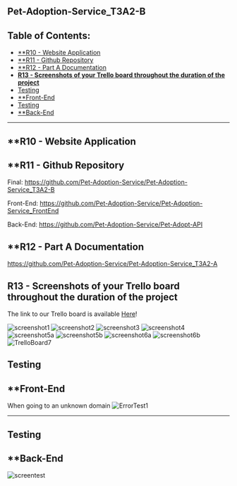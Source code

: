 ## Pet-Adoption-Service_T3A2-B

## **Table of Contents:** <!-- omit in toc -->
  - [\*\*R10 - Website Application](#r10---website-application)
  - [\*\*R11 - Github Repository](#r11---github-repository)
  - [\*\*R12 - Part A Documentation](#r12---part-a-documentation)
  - [**R13 - Screenshots of your Trello board throughout the duration of the project**](#r13---screenshots-of-your-trello-board-throughout-the-duration-of-the-project)
  - [Testing](#testing)
  - [\*\*Front-End](#front-end)
  - [Testing](#testing-1)
  - [\*\*Back-End](#back-end)

---

## **R10 - Website Application


## **R11 - Github Repository
Final: https://github.com/Pet-Adoption-Service/Pet-Adoption-Service_T3A2-B

Front-End: https://github.com/Pet-Adoption-Service/Pet-Adoption-Service_FrontEnd

Back-End: https://github.com/Pet-Adoption-Service/Pet-Adopt-API



## **R12 - Part A Documentation
https://github.com/Pet-Adoption-Service/Pet-Adoption-Service_T3A2-A

## **R13 - Screenshots of your Trello board throughout the duration of the project**

The link to our Trello board is available [Here](https://trello.com/b/XB2z1h7g
)!

![screenshot1](docs/images/Screenshot1.png)
![screenshot2](docs/images/Screenshot2.png)
![screenshot3](docs/images/Screenshot3.png)
![screenshot4](docs/images/Screenshot4.png)
![screenshot5a](docs/images/Screenshot5a.png)
![screenshot5b](docs/images/Screenshot5b.png)
![screenshot6a](docs/images/Screenshot6a.png)
![screenshot6b](docs/images/Screenshot6b.png)
![TrelloBoard7](docs/images/TrelloBoard7.png)

## Testing
## **Front-End 
When going to an unknown domain
![ErrorTest1](docs/images/errortest.png)

---

## Testing
## **Back-End 
![screentest](docs/images/screentest.png)
